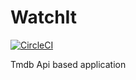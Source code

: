 # WatchIt


[![CircleCI](https://circleci.com/gh/andor201995/WatchIt/tree/master.svg?style=svg)](https://circleci.com/gh/andor201995/WatchIt/tree/master)

Tmdb Api based application 
